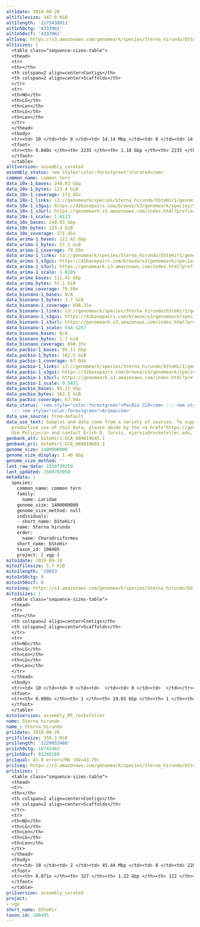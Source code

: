 ```yaml
---
alt1date: 2019-08-20
alt1filesize: 347.0 MiB
alt1length: '1175438911'
alt1n50ctg: '4333961'
alt1n50scf: '4333961'
alt1seq: https://s3.amazonaws.com/genomeark/species/Sterna_hirundo/bSteHir1/assembly_curated/bSteHir1.alt.cur.20190820.fasta.gz
alt1sizes: |
  <table class="sequence-sizes-table">
  <thead>
  <tr>
  <th></th>
  <th colspan=2 align=center>Contigs</th>
  <th colspan=2 align=center>Scaffolds</th>
  </tr>
  <tr>
  <th>NG</th>
  <th>LG</th>
  <th>Len</th>
  <th>LG</th>
  <th>Len</th>
  </tr>
  </thead>
  <tbody>
  <tr><td> 10 </td><td> 8 </td><td> 14.14 Mbp </td><td> 8 </td><td> 14.14 Mbp </td></tr><tr><td> 20 </td><td> 20 </td><td> 10.03 Mbp </td><td> 20 </td><td> 10.03 Mbp </td></tr><tr><td> 30 </td><td> 36 </td><td> 7.48 Mbp </td><td> 36 </td><td> 7.48 Mbp </td></tr><tr><td> 40 </td><td> 58 </td><td> 5.88 Mbp </td><td> 58 </td><td> 5.88 Mbp </td></tr><tr style="background-color:#cccccc;"><td> 50 </td><td> 85 </td><td> 4.33 Mbp </td><td> 85 </td><td> 4.33 Mbp </td></tr><tr><td> 60 </td><td> 126 </td><td> 2.68 Mbp </td><td> 126 </td><td> 2.68 Mbp </td></tr><tr><td> 70 </td><td> 198 </td><td> 1.27 Mbp </td><td> 198 </td><td> 1.27 Mbp </td></tr><tr><td> 80 </td><td> 750 </td><td> 73.03 Kbp </td><td> 750 </td><td> 73.03 Kbp </td></tr><tr><td> 90 </td><td> 0 </td><td>  </td><td> 0 </td><td>  </td></tr><tr><td> 100 </td><td> 0 </td><td>  </td><td> 0 </td><td>  </td></tr></tbody>
  <tfoot>
  <tr><th> 0.840x </th><th> 2235 </th><th> 1.18 Gbp </th><th> 2235 </th><th> 1.18 Gbp </th></tr>
  </tfoot>
  </table>
alt1version: assembly_curated
assembly_status: <em style="color:forestgreen">Curated</em>
common_name: common tern
data_10x-1_bases: 240.03 Gbp
data_10x-1_bytes: 123.4 GiB
data_10x-1_coverage: 171.45x
data_10x-1_links: s3://genomeark/species/Sterna_hirundo/bSteHir1/genomic_data/10x/<br>
data_10x-1_s3gui: https://42basepairs.com/browse/s3/genomeark/species/Sterna_hirundo/bSteHir1/genomic_data/10x/
data_10x-1_s3url: https://genomeark.s3.amazonaws.com/index.html?prefix=species/Sterna_hirundo/bSteHir1/genomic_data/10x/
data_10x-1_scale: 1.8123
data_10x_bases: 240.03 Gbp
data_10x_bytes: 123.4 GiB
data_10x_coverage: 171.45x
data_arima-1_bases: 111.42 Gbp
data_arima-1_bytes: 57.1 GiB
data_arima-1_coverage: 79.59x
data_arima-1_links: s3://genomeark/species/Sterna_hirundo/bSteHir1/genomic_data/arima/<br>
data_arima-1_s3gui: https://42basepairs.com/browse/s3/genomeark/species/Sterna_hirundo/bSteHir1/genomic_data/arima/
data_arima-1_s3url: https://genomeark.s3.amazonaws.com/index.html?prefix=species/Sterna_hirundo/bSteHir1/genomic_data/arima/
data_arima-1_scale: 1.8185
data_arima_bases: 111.42 Gbp
data_arima_bytes: 57.1 GiB
data_arima_coverage: 79.59x
data_bionano-1_bases: N/A
data_bionano-1_bytes: 1.7 GiB
data_bionano-1_coverage: 698.35x
data_bionano-1_links: s3://genomeark/species/Sterna_hirundo/bSteHir1/genomic_data/bionano/<br>
data_bionano-1_s3gui: https://42basepairs.com/browse/s3/genomeark/species/Sterna_hirundo/bSteHir1/genomic_data/bionano/
data_bionano-1_s3url: https://genomeark.s3.amazonaws.com/index.html?prefix=species/Sterna_hirundo/bSteHir1/genomic_data/bionano/
data_bionano-1_scale: 544.1267
data_bionano_bases: N/A
data_bionano_bytes: 1.7 GiB
data_bionano_coverage: 698.35x
data_pacbio-1_bases: 95.11 Gbp
data_pacbio-1_bytes: 162.5 GiB
data_pacbio-1_coverage: 67.94x
data_pacbio-1_links: s3://genomeark/species/Sterna_hirundo/bSteHir1/genomic_data/pacbio/<br>
data_pacbio-1_s3gui: https://42basepairs.com/browse/s3/genomeark/species/Sterna_hirundo/bSteHir1/genomic_data/pacbio/
data_pacbio-1_s3url: https://genomeark.s3.amazonaws.com/index.html?prefix=species/Sterna_hirundo/bSteHir1/genomic_data/pacbio/
data_pacbio-1_scale: 0.5451
data_pacbio_bases: 95.11 Gbp
data_pacbio_bytes: 162.5 GiB
data_pacbio_coverage: 67.94x
data_status: '<em style="color:forestgreen">PacBio CLR</em> ::: <em style="color:forestgreen">10x</em>
  ::: <em style="color:forestgreen">Arima</em>'
data_use_source: from-default
data_use_text: Samples and data come from a variety of sources. To support fair and
  productive use of this data, please abide by the <a href="https://genome10k.soe.ucsc.edu/data-use-policies/">Data
  Use Policy</a> and contact Erich D. Jarvis, ejarvis@rockefeller.edu, with any questions.
genbank_alt: bSteHir1:GCA_009819645.1
genbank_pri: bSteHir1:GCA_009819605.1
genome_size: 1400000000
genome_size_display: 1.40 Gbp
genome_size_method: ''
last_raw_data: 1559739259
last_updated: 1569703950
metadata: |
  species:
    common_name: common tern
    family:
      name: Laridae
    genome_size: 1400000000
    genome_size_method: null
    individuals:
    - short_name: bSteHir1
    name: Sterna hirundo
    order:
      name: Charadriiformes
    short_name: bSteHir
    taxon_id: 108405
    project: [ vgp ]
mito1date: 2019-09-18
mito1filesize: 5.7 KiB
mito1length: '19053'
mito1n50ctg: 0
mito1n50scf: 0
mito1seq: https://s3.amazonaws.com/genomeark/species/Sterna_hirundo/bSteHir1/assembly_MT_rockefeller/bSteHir1.MT.20190918.fasta.gz
mito1sizes: |
  <table class="sequence-sizes-table">
  <thead>
  <tr>
  <th></th>
  <th colspan=2 align=center>Contigs</th>
  <th colspan=2 align=center>Scaffolds</th>
  </tr>
  <tr>
  <th>NG</th>
  <th>LG</th>
  <th>Len</th>
  <th>LG</th>
  <th>Len</th>
  </tr>
  </thead>
  <tbody>
  <tr><td> 10 </td><td> 0 </td><td>  </td><td> 0 </td><td>  </td></tr><tr><td> 20 </td><td> 0 </td><td>  </td><td> 0 </td><td>  </td></tr><tr><td> 30 </td><td> 0 </td><td>  </td><td> 0 </td><td>  </td></tr><tr><td> 40 </td><td> 0 </td><td>  </td><td> 0 </td><td>  </td></tr><tr style="background-color:#cccccc;"><td> 50 </td><td> 0 </td><td style="background-color:#ff8888;">  </td><td> 0 </td><td style="background-color:#ff8888;">  </td></tr><tr><td> 60 </td><td> 0 </td><td>  </td><td> 0 </td><td>  </td></tr><tr><td> 70 </td><td> 0 </td><td>  </td><td> 0 </td><td>  </td></tr><tr><td> 80 </td><td> 0 </td><td>  </td><td> 0 </td><td>  </td></tr><tr><td> 90 </td><td> 0 </td><td>  </td><td> 0 </td><td>  </td></tr><tr><td> 100 </td><td> 0 </td><td>  </td><td> 0 </td><td>  </td></tr></tbody>
  <tfoot>
  <tr><th> 0.000x </th><th> 1 </th><th> 19.05 Kbp </th><th> 1 </th><th> 19.05 Kbp </th></tr>
  </tfoot>
  </table>
mito1version: assembly_MT_rockefeller
name: Sterna hirundo
name_: Sterna_hirundo
pri1date: 2019-08-20
pri1filesize: 358.3 MiB
pri1length: '1229953488'
pri1n50ctg: 18745483
pri1n50scf: 83246160
pri1qual: 41.8 errors/Mb (QV=43.79)
pri1seq: https://s3.amazonaws.com/genomeark/species/Sterna_hirundo/bSteHir1/assembly_curated/bSteHir1.pri.cur.20190820.fasta.gz
pri1sizes: |
  <table class="sequence-sizes-table">
  <thead>
  <tr>
  <th></th>
  <th colspan=2 align=center>Contigs</th>
  <th colspan=2 align=center>Scaffolds</th>
  </tr>
  <tr>
  <th>NG</th>
  <th>LG</th>
  <th>Len</th>
  <th>LG</th>
  <th>Len</th>
  </tr>
  </thead>
  <tbody>
  <tr><td> 10 </td><td> 2 </td><td> 45.44 Mbp </td><td> 0 </td><td> 220.15 Mbp </td></tr><tr><td> 20 </td><td> 5 </td><td> 35.39 Mbp </td><td> 1 </td><td> 166.72 Mbp </td></tr><tr><td> 30 </td><td> 10 </td><td> 26.64 Mbp </td><td> 2 </td><td> 132.03 Mbp </td></tr><tr><td> 40 </td><td> 15 </td><td> 22.54 Mbp </td><td> 3 </td><td> 85.55 Mbp </td></tr><tr style="background-color:#cccccc;"><td> 50 </td><td> 22 </td><td style="background-color:#88ff88;"> 18.75 Mbp </td><td> 5 </td><td style="background-color:#88ff88;"> 83.25 Mbp </td></tr><tr><td> 60 </td><td> 30 </td><td> 13.29 Mbp </td><td> 6 </td><td> 71.80 Mbp </td></tr><tr><td> 70 </td><td> 43 </td><td> 7.70 Mbp </td><td> 9 </td><td> 46.48 Mbp </td></tr><tr><td> 80 </td><td> 74 </td><td> 2.82 Mbp </td><td> 13 </td><td> 14.80 Mbp </td></tr><tr><td> 90 </td><td> 0 </td><td>  </td><td> 0 </td><td>  </td></tr><tr><td> 100 </td><td> 0 </td><td>  </td><td> 0 </td><td>  </td></tr></tbody>
  <tfoot>
  <tr><th> 0.871x </th><th> 327 </th><th> 1.22 Gbp </th><th> 122 </th><th> 1.23 Gbp </th></tr>
  </tfoot>
  </table>
pri1version: assembly_curated
project:
- vgp
short_name: bSteHir
taxon_id: 108405
---
```


